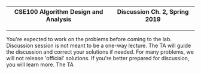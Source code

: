 | CSE100 Algorithm Design and Analysis | Discussion Ch. 2, Spring 2019 |
| --- | --- |

---

You're expected to work on the problems before coming to the lab. Discussion session is not meant to be a one-way lecture. The TA will guide the discussion and correct your solutions if needed. For many problems, we will not release 'official' solutions. If you're better prepared for discussion, you will learn more. The TA